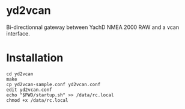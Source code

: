 # yd2vcan

Bi-directionnal gateway between YachD NMEA 2000 RAW and a vcan interface.

# Installation
````
cd yd2vcan
make
cp yd2vcan-sample.conf yd2vcan.conf
edit yd2vcan.conf
echo "$PWD/startup.sh" >> /data/rc.local
chmod +x /data/rc.local
````
